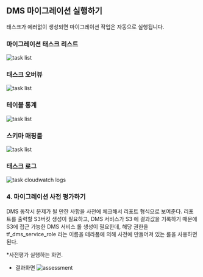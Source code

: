 ## DMS 마이그레이션 실행하기 ##

태스크가 에러없이 생성되면 마이그레이션 작업은 자동으로 실행됩니다. 

### 마이그레이션 태스크 리스트 ###
![task list](https://github.com/gnosia93/postgres-terraform/blob/main/dms/images/task-list.png)

### 태스크 오버뷰 ###
![task list](https://github.com/gnosia93/postgres-terraform/blob/main/dms/images/task-overview.png)

### 테이블 통계 ###
![task list](https://github.com/gnosia93/postgres-terraform/blob/main/dms/images/task-table-stat.png)

### 스키마 매핑룰 ###
![task list](https://github.com/gnosia93/postgres-terraform/blob/main/dms/images/task-mapping-rule.png)

### 태스크 로그 ###
![task cloudwatch logs](https://github.com/gnosia93/postgres-terraform/blob/main/dms/images/task-cloudwatch.png)


### 4. 마이그레이션 사전 평가하기 ###

DMS 동작시 문제가 될 만한 사항을 사전에 체크해서 리포트 형식으로 보여준다. 리포트를 출력할 S3버킷 생성이 필요하고, DMS 서비스가 S3 에 결과값을 기록하기 때문에 S3에 접근 가능한 DMS 서비스 롤 생성이 필요한데,
해당 권한을 tf_dms_service_role 라는 이름을 테라폼에 의해 사전에 만들어져 있는 롤을 사용하면 된다. 

*사전평가 실행하는 화면.

* 결과화면
![assessment](https://github.com/gnosia93/postgres-terraform/blob/main/dms/images/task-premig-assessment.png)

